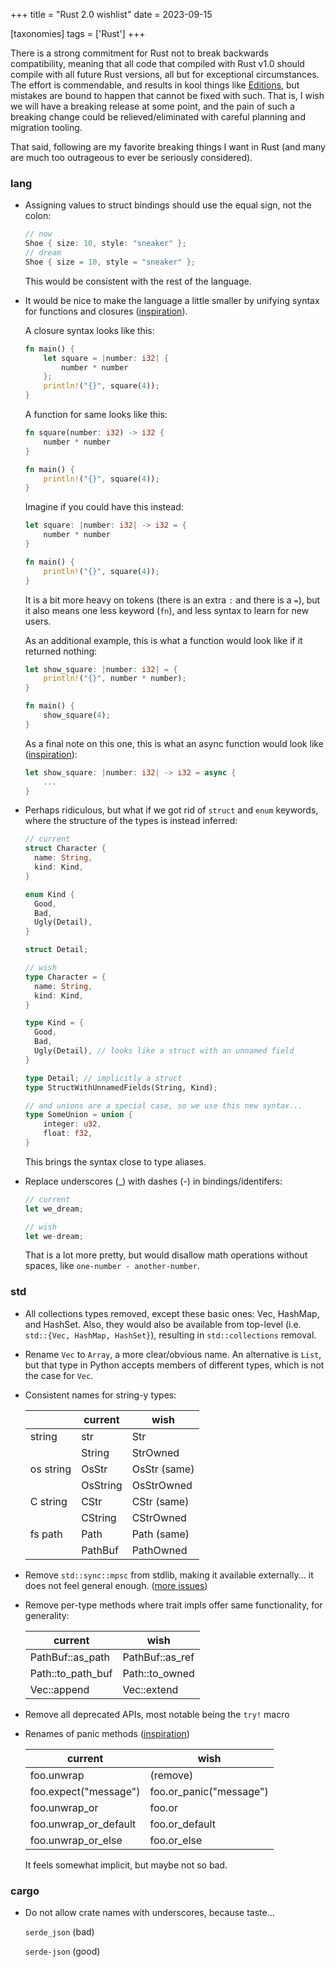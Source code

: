 +++
title = "Rust 2.0 wishlist"
date = 2023-09-15

[taxonomies]
tags = ['Rust']
+++

There is a strong commitment for Rust not to break backwards compatibility,
meaning that all code that compiled with Rust v1.0 should compile with all
future Rust versions, all but for exceptional circumstances.
The effort is commendable, and results in kool things like [Editions],
but mistakes are bound to happen that cannot be fixed with such.
That is, I wish we will have a breaking release at some point,
and the pain of such a breaking change could be relieved/eliminated with
careful planning and migration tooling.

That said,
following are my favorite breaking things I want in Rust
(and many are much too outrageous to ever be seriously considered).

### lang

- Assigning values to struct bindings should use the equal sign, not
  the colon:

  ```rust
  // now
  Shoe { size: 10, style: "sneaker" };
  // dream
  Shoe { size = 10, style = "sneaker" };
  ```

  This would be consistent with the rest of the language.

- It would be nice to make the language a little smaller by unifying syntax for
  functions and closures ([inspiration][unified fn inspiration]).

  A closure syntax looks like this:

  ```rust
  fn main() {
      let square = |number: i32| {
          number * number
      };
      println!("{}", square(4));
  }
  ```

  A function for same looks like this:

  ```rust
  fn square(number: i32) -> i32 {
      number * number
  }

  fn main() {
      println!("{}", square(4));
  }
  ````

  Imagine if you could have this instead:

  ```rust
  let square: |number: i32| -> i32 = {
      number * number
  }

  fn main() {
      println!("{}", square(4));
  }
  ```

  It is a bit more heavy on tokens
  (there is an extra `:` and there is a `=`),
  but it also means one less keyword (`fn`),
  and less syntax to learn for new users.

  As an additional example,
  this is what a function would look like if it returned nothing:

  ```rust
  let show_square: |number: i32| = {
      println!("{}", number * number);
  }

  fn main() {
      show_square(4);
  }
  ```

  As a final note on this one,
  this is what an async function would look like
  ([inspiration][async fn inspiration]):

  ```rust
  let show_square: |number: i32| -> i32 = async {
      ...
  }
  ```


- Perhaps ridiculous,
  but what if we got rid of `struct` and `enum` keywords,
  where the structure of the types is instead inferred:

  ```rust
  // current
  struct Character {
    name: String,
    kind: Kind,
  }

  enum Kind {
    Good,
    Bad,
    Ugly(Detail),
  }

  struct Detail;

  // wish
  type Character = {
    name: String,
    kind: Kind,
  }

  type Kind = {
    Good,
    Bad,
    Ugly(Detail), // looks like a struct with an unnamed field
  }

  type Detail; // implicitly a struct
  type StructWithUnnamedFields(String, Kind);

  // and unions are a special case, so we use this new syntax...
  type SomeUnion = union {
      integer: u32,
      float: f32,
  }
  ```

  This brings the syntax close to type aliases.

- Replace underscores (_) with dashes (-) in bindings/identifers:

  ```rust
  // current
  let we_dream;

  // wish
  let we-dream;
  ```

  That is a lot more pretty,
  but would disallow math operations without spaces,
  like `one-number - another-number`.

### std

- All collections types removed, except these basic ones: Vec,
  HashMap, and HashSet. Also, they would also be available from
  top-level (i.e. `std::{Vec, HashMap, HashSet}`), resulting in
  `std::collections` removal.

- Rename `Vec` to `Array`, a more clear/obvious name.
  An alternative is `List`,
  but that type in Python accepts members of different types,
  which is not the case for `Vec`.

- Consistent names for string-y types:

  |           | current  | wish          |
  |-----------|----------|---------------|
  | string    | str      | Str           |
  |           | String   | StrOwned      |
  | os string | OsStr    | OsStr (same)  |
  |           | OsString | OsStrOwned    |
  | C string  | CStr     | CStr (same)   |
  |           | CString  | CStrOwned     |
  | fs path   | Path     | Path (same)   |
  |           | PathBuf  | PathOwned     |

- Remove `std::sync::mpsc` from stdlib, making it available
  externally... it does not feel general enough. ([more issues])

- Remove per-type methods where trait impls offer same functionality,
  for generality:

  current | wish
  ---     | ---
  PathBuf::as_path | PathBuf::as_ref
  Path::to_path_buf | Path::to_owned
  Vec::append | Vec::extend

- Remove all deprecated APIs, most notable being the `try!` macro

- Renames of panic methods ([inspiration][panic method inspiration])

  current | wish
    ---   | ---
  foo.unwrap | (remove)
  foo.expect("message") | foo.or_panic("message")
  foo.unwrap_or | foo.or
  foo.unwrap_or_default | foo.or_default
  foo.unwrap_or_else | foo.or_else

  It feels somewhat implicit, but maybe not so bad.

 ### cargo

- Do not allow crate names with underscores, because taste...

  `serde_json` (bad)

  `serde-json` (good)


[more issues]: https://github.com/rust-lang/rust/pull/42397#issuecomment-315867774
[Editions]: https://doc.rust-lang.org/edition-guide/editions
[panic method inspiration]: https://github.com/rust-lang/rfcs/pull/3218#issuecomment-1010084722
[unified fn inspiration]: https://twitter.com/brundolfsmith/status/1610431400209158144
[async fn inspiration]: https://hachyderm.io/@kevinmehall/111065682919309293
